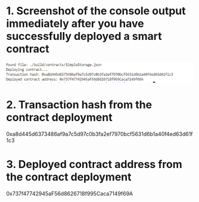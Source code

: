 # 1. Screenshot of the console output immediately after you have successfully deployed a smart contract

![](T2.png)

# 2. Transaction hash from the contract deployment 
 0xa8d445d6373486af9a7c5d97c0b3fa2ef7970bcf5631d6b1a40f4ed63d61f1c3

# 3. Deployed contract address from the contract deployment 
0x737f47742945aF56d8626718f995Caca7149f69A